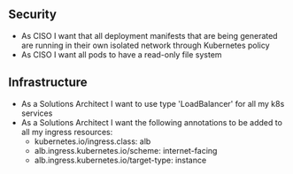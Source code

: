 ## Security
- As CISO I want that all deployment manifests that are being generated are running in their own isolated network through Kubernetes policy
- As CISO I want all pods to have a read-only file system

## Infrastructure
- As a Solutions Architect I want to use type 'LoadBalancer' for all my k8s services
- As a Solutions Architect I want the following annotations to be added to all my ingress resources:
    - kubernetes.io/ingress.class: alb
    - alb.ingress.kubernetes.io/scheme: internet-facing
    - alb.ingress.kubernetes.io/target-type: instance